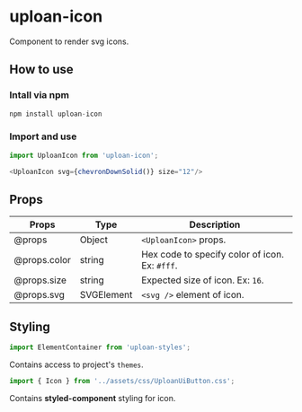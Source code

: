 # uploan-icon
Component to render svg icons.

## How to use
### Intall via npm
```js
npm install uploan-icon
```

### Import and use
```js
import UploanIcon from 'uploan-icon';

<UploanIcon svg={chevronDownSolid()} size="12"/>
```

## Props
| Props        | Type       | Description                                    |
| ------------ | ---------- | ----------------------------------------------
| @props       | Object     | `<UploanIcon>` props.                          |
| @props.color | string     | Hex code to specify color of icon. Ex: `#fff`. |
| @props.size  | string     | Expected size of icon. Ex: `16`.               |
| @props.svg   | SVGElement | `<svg />` element of icon.                     |

## Styling
```js
import ElementContainer from 'uploan-styles';
```
Contains access to project's `themes`.

```js
import { Icon } from '../assets/css/UploanUiButton.css';
``` 
Contains **styled-component** styling for icon.